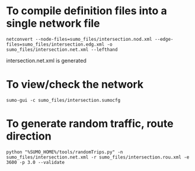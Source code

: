 # To compile definition files into a single network file
```
netconvert --node-files=sumo_files/intersection.nod.xml --edge-files=sumo_files/intersection.edg.xml -o sumo_files/intersection.net.xml --lefthand
```
intersection.net.xml is generated

# To view/check the network
```
sumo-gui -c sumo_files/intersection.sumocfg
```
# To generate random traffic, route direction
```
python "%SUMO_HOME%/tools/randomTrips.py" -n sumo_files/intersection.net.xml -r sumo_files/intersection.rou.xml -e 3600 -p 3.0 --validate
```